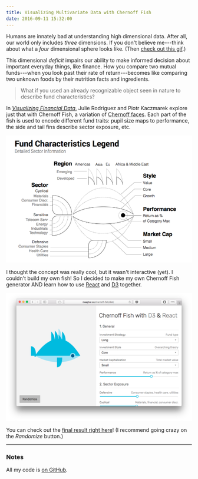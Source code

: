 ```yaml
---
title: Visualizing Multivariate Data with Chernoff Fish
date: 2016-09-11 15:32:00
---
```


Humans are innately bad at understanding high dimensional data. After all, our world only includes *three* dimensions. If you don't believe me---think about what a *four* dimensional sphere looks like. (Then [check out this gif](https://upload.wikimedia.org/wikipedia/en/c/c7/4dSphere01t.gif).)

This dimensional *deficit* impairs our ability to make informed decision about important everyday things, like finance. How you compare two mutual funds---when you look past their rate of return---becomes like comparing two unknown foods by their nutrition facts and ingredients.

> What if you used an already recognizable object seen in nature to describe fund characteristics?

In [*Visualizing Financial Data*](http://www.wiley.com/WileyCDA/WileyTitle/productCd-111890785X.html), Julie Rodriguez and Piotr Kaczmarek explore just that with Chernoff Fish, a variation of [Chernoff faces](https://en.wikipedia.org/wiki/Chernoff_face). Each part of the fish is used to encode different fund traits: pupil size maps to performance, the side and tail fins describe sector exposure, etc.

![Chernoff Fish](/blog/assets/2016/5/fish.png)

I thought the concept was really cool, but it wasn't interactive (yet). I couldn't build my own fish! So I decided to make my own Chernoff Fish generator AND learn how to use [React](https://facebook.github.io/react/) and [D3](https://d3js.org) together.

![Boom](/blog/assets/2016/5/screenshot.png)

You can check out the [final result right here](http://tmm-archive.github.io/chernoff-fish/)! (I recommend going crazy on the *Randomize* button.)

---

### Notes

All my code is [on GitHub](https://github.com/tmm/chernoff-fish).
